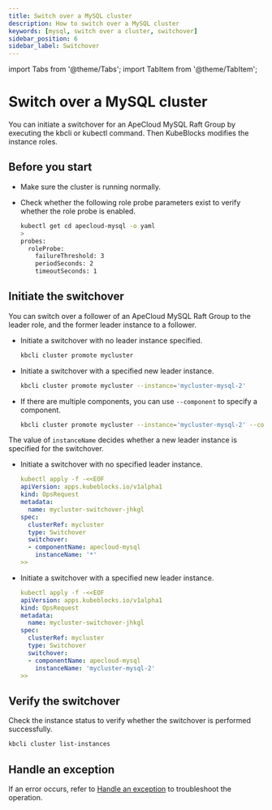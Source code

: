 ```yaml
---
title: Switch over a MySQL cluster
description: How to switch over a MySQL cluster
keywords: [mysql, switch over a cluster, switchover]
sidebar_position: 6
sidebar_label: Switchover
---
```


import Tabs from '@theme/Tabs';
import TabItem from '@theme/TabItem';

# Switch over a MySQL cluster

You can initiate a switchover for an ApeCloud MySQL Raft Group by executing the kbcli or kubectl command. Then KubeBlocks modifies the instance roles.

## Before you start

* Make sure the cluster is running normally.
* Check whether the following role probe parameters exist to verify whether the role probe is enabled.

   ```bash
   kubectl get cd apecloud-mysql -o yaml
   >
   probes:
     roleProbe:
       failureThreshold: 3
       periodSeconds: 2
       timeoutSeconds: 1
   ```

## Initiate the switchover

You can switch over a follower of an ApeCloud MySQL Raft Group to the leader role, and the former leader instance to a follower.

<Tabs>

<TabItem value="kbcli" label="kbcli" default>

* Initiate a switchover with no leader instance specified.

    ```bash
    kbcli cluster promote mycluster
    ```

* Initiate a switchover with a specified new leader instance.

    ```bash
    kbcli cluster promote mycluster --instance='mycluster-mysql-2'
    ```

* If there are multiple components, you can use `--component` to specify a component.

    ```bash
    kbcli cluster promote mycluster --instance='mycluster-mysql-2' --component='apecloud-mysql'
    ```

</TabItem>

<TabItem value="kubectl" label="kubectl">

The value of `instanceName` decides whether a new leader instance is specified for the switchover.

* Initiate a switchover with no specified leader instance.

  ```yaml
  kubectl apply -f -<<EOF
  apiVersion: apps.kubeblocks.io/v1alpha1
  kind: OpsRequest
  metadata:
    name: mycluster-switchover-jhkgl
  spec:
    clusterRef: mycluster
    type: Switchover
    switchover:
    - componentName: apecloud-mysql
      instanceName: '*'
  >>
  ```

* Initiate a switchover with a specified new leader instance.

  ```yaml
  kubectl apply -f -<<EOF
  apiVersion: apps.kubeblocks.io/v1alpha1
  kind: OpsRequest
  metadata:
    name: mycluster-switchover-jhkgl
  spec:
    clusterRef: mycluster
    type: Switchover
    switchover:
    - componentName: apecloud-mysql
      instanceName: 'mycluster-mysql-2'
  >>
  ```

</TabItem>

</Tabs>

## Verify the switchover

Check the instance status to verify whether the switchover is performed successfully.

```bash
kbcli cluster list-instances
```



## Handle an exception

If an error occurs, refer to [Handle an exception](./handle-an-exception.md) to troubleshoot the operation.

